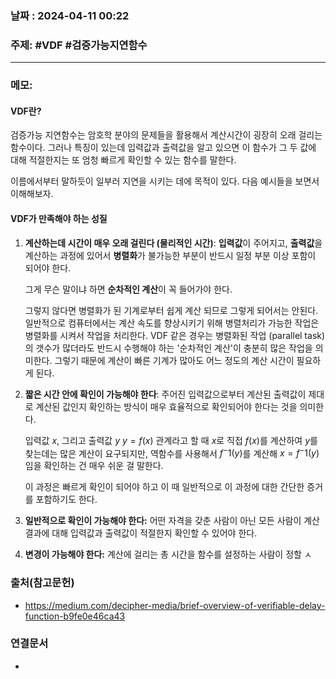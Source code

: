 
### 날짜 : 2024-04-11 00:22

### 주제: #VDF #검증가능지연함수 

---
### 메모: 
#### VDF란?
검증가능 지연함수는 암호학 분야의 문제들을 활용해서 계산시간이 굉장히 오래 걸리는 함수이다. 
그러나 특징이 있는데 입력값과 출력값을 알고 있으면 이 함수가 그 두 값에 대해 적절한지는 또 엄청 빠르게 확인할 수 있는 함수를 말한다.

이름에서부터 말하듯이 일부러 지연을 시키는 데에 목적이 있다.
다음 예시들을 보면서 이해해보자.



#### VDF가 만족해야 하는 성질
1. **계산하는데 시간이 매우 오래 걸린다 (물리적인 시간)**: 
   **입력값**이 주어지고, **출력값**을 계산하는 과정에 있어서 
   **병렬화**가 불가능한 부분이 반드시 일정 부분 이상 포함이 되어야 한다. 
   
   그게 무슨 말이냐 하면 **순차적인 계산**이 꼭 들어가야 한다.

   그렇지 않다면 병렬화가 된 기계로부터 쉽게 계산 되므로 그렇게 되어서는 안된다. 
   일반적으로 컴퓨터에서는 계산 속도를 향상시키기 위해 병렬처리가 가능한 작업은 병렬화를 시켜서 작업을 처리한다. 
   VDF 같은 경우는 병렬화된 작업 (parallel task)의 갯수가 많더라도 반드시 수행해야 하는 '순차적인 계산'이 충분히 많은 작업을 의미한다. 
   그렇기 때문에 계산이 빠른 기계가 많아도 어느 정도의 계산 시간이 필요하게 된다.  
   
2. **짧은 시간 안에 확인이 가능해야 한다**: 
   주어진 입력값으로부터 계산된 출력값이 제대로 계산된 값인지 확인하는 방식이 매우 효율적으로 확인되어야 한다는 것을 의미한다.
   
   입력값 $x$, 그리고 출력값 $y$
   $y = f(x)$ 관계라고 할 때 
   $x$로 직접 $f(x)$를 계산하여 $y$를 찾는데는 많은 계산이 요구되지만,
   역함수를 사용해서 $f^-1(y)$를 계산해 $x = f^-1(y)$임을 확인하는 건 매우 쉬운 걸 말한다.
   
   이 과정은 빠르게 확인이 되어야 하고 
   이 때 일반적으로 이 과정에 대한 간단한 증거를 포함하기도 한다.
   
3. **일반적으로 확인이 가능해야 한다:**
   어떤 자격을 갖춘 사람이 아닌 모든 사람이 계산 결과에 대해 입력값과 출력값이 적절한지 확인할 수 있어야 한다.
   
4. **변경이 가능해야 한다:** 
   계산에 걸리는 총 시간을
   함수를 설정하는 사람이 정할 ㅅ
   
   

### 출처(참고문헌)
- https://medium.com/decipher-media/brief-overview-of-verifiable-delay-function-b9fe0e46ca43

### 연결문서
-